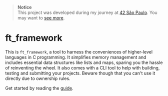 > **Notice**  
This project was developed during my journey at [42 São Paulo](https://github.com/42sp).  You may want to [see more](https://github.com/brenohildebrand/42).

# ft_framework

This is `ft_framework`, a tool to harness the conveniences of higher-level languages in C programming. It simplifies memory management and includes essential data structures like lists and maps, sparing you the hassle of reinventing the wheel. It also comes with a CLI tool to help with building, testing and submitting your projects. Beware though that you can't use it directly due to ownership rules.

Get started by reading the [guide](docs/GUIDE.md).
